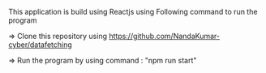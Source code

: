This application is build using Reactjs using Following command to  run the program

=> Clone this repository using https://github.com/NandaKumar-cyber/datafetching

=>  Run the program by using command : "npm run start"
